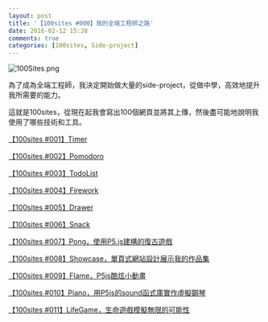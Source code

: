 ```yaml
---
layout: post
title: '【100sites #000】我的全端工程師之路'
date: 2016-02-12 15:28
comments: true
categories: [100sites, Side-project]
---
```

![100Sites.png](http://imgur.com/i5gPgdO.png)

為了成為全端工程師，我決定開始做大量的side-project，從做中學，高效地提升我所需要的能力。

這就是100sites，從現在起我會寫出100個網頁並將其上傳，然後盡可能地說明我使用了哪些技術和工具。

[【100sites #001】Timer](http://easonchang.com/2016/02/12/100sites-001-timer/)

[【100sites #002】Pomodoro](http://easonchang.com/2016/02/12/100sites-002-pomodoro/)

[【100sites #003】TodoList](http://easonchang.com/2016/02/13/100sites-003-todolist/)

[【100sites #004】Firework](http://easonchang.com/2016/02/14/100sites-004-firework/)

[【100sites #005】Drawer](http://easonchang.com/2016/02/15/100sites-005-drawer/)

[【100sites #006】Snack](http://easonchang.com/2016/02/16/100sites-006-snack/)

[【100sites #007】Pong，使用P5.js建構的復古遊戲](http://easonchang.com/2016/03/19/100sites-007-pong/)

[【100sites #008】Showcase，單頁式網站設計展示我的作品集](http://easonchang.com/2016/03/20/100sites-008-showcase/)

[【100sites #009】Flame，P5js酷炫小動畫](http://easonchang.com/2016/03/23/100sites-009-flame/)

[【100sites #010】Piano，用P5js的sound函式庫實作虛擬鋼琴](http://easonchang.com/2016/03/25/100sites-010-piano/)

[【100sites #011】LifeGame，生命遊戲模擬無限的可能性](http://easonchang.com/2016/03/28/100sites-011-lifegame/)
